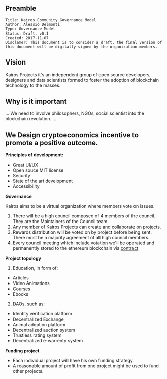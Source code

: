 ## Preamble

    Title: Kairos Community Governance Model
    Author: Alessio Delmonti
    Type: Governance Model
    Status: Draft, v0.1
    Created: 2017-11-07
    Disclamer: This document is to consider a draft, the final version of this document will be digitally signed by the organization members.
    


## Vision

Kairos Projects it's an independent group of open source developers, designers and data scientists formed to foster the adoption of blockchain technology to the masses.


## Why is it important

...
We need to involve philosophers, NGOs, social scientist into the blockchain revolution.
...

## We Design cryptoeconomics incentive to promote a positive outcome.
**Principles of development:**

- Great UI/UX
- Open souce MIT license
- Security
- State of the art development
- Accessibility

**Governance**

Kairos aims to be a virtual organization where members vote on issues.

1. There will be a high council composed of 4 members of the council. They are the Maintainers of the Council team.
2. Any member of Kairos Projects can create and collaborate on projects.
3. Rewards distribution will be voted on by project before being sent. There must be a majority agreement of all high council members.
4. Every council meeting which include votation we'll be operated and permanently stored to the ethereum blockchain via [contract]()


**Project topology**

1. Education, in form of:
  * Articles
  * Video Animations
  * Courses
  * Ebooks
  
2. DAOs, such as:
  * Identity verification platform
  * Decentralized Exchange
  * Animal adoption platform
  * Decentralized auction system
  * Trustless rating system
  * Decentralized e-warrenty system
  
**Funding project**

- Each individual project will have his own funding strategy.
- A reasonable amount of profit from one project might be used to fund other projects.
